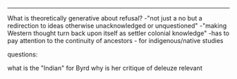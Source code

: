 

----


What is theoretically generative about refusal?
-"not just a no but a redirection to ideas otherwise unacknowledged or unquestioned"
-"making Western thought turn back upon itself as settler colonial knowledge"
-has to pay attention to the continuity of ancestors - for indigenous/native studies


questions:

what is the "Indian" for Byrd
why is her critique of deleuze relevant
